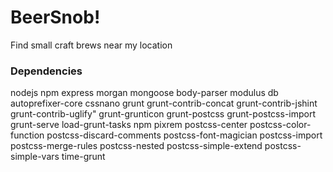 # BeerSnob!
Find small craft brews near my location

### Dependencies

nodejs
npm
express
morgan
mongoose
body-parser
modulus db
autoprefixer-core
cssnano
grunt
grunt-contrib-concat
grunt-contrib-jshint
grunt-contrib-uglify"
grunt-grunticon
grunt-postcss
grunt-postcss-import
grunt-serve
load-grunt-tasks
npm
pixrem
postcss-center
postcss-color-function
postcss-discard-comments
postcss-font-magician
postcss-import
postcss-merge-rules
postcss-nested
postcss-simple-extend
postcss-simple-vars
time-grunt

